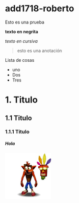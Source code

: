 # add1718-roberto

Esto es una prueba

**texto en negrita**

*texto en cursiva*

> esto es una anotación

Lista de cosas
* uno
* Dos
* Tres

# 1. Titulo
## 1.1 Titulo
### 1.1.1 Titulo

##### Hola

![imagen](img/crash.png)
